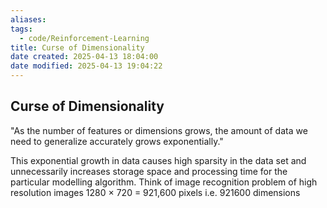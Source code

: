 ```yaml
---
aliases:
tags:
  - code/Reinforcement-Learning
title: Curse of Dimensionality
date created: 2025-04-13 18:04:00
date modified: 2025-04-13 19:04:22
---
```


## Curse of Dimensionality

"As the number of features or dimensions grows, the amount of data we need to generalize accurately grows exponentially."

This exponential growth in data causes high sparsity in the data set and unnecessarily increases storage space and processing time for the particular modelling algorithm. Think of image recognition problem of high resolution images 1280 × 720 = 921,600 pixels i.e. 921600 dimensions